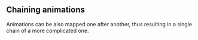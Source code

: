 ## Chaining animations

Animations can be also mapped one after another, thus resulting in a single chain of a more complicated one.
<snippet id='chaining-animations-code'/>
